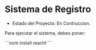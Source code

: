 <h1> Sistema de Registro</h1>

- Estado del Proyecto: En Contruccion.

Para ejecutar el sistema, debes poner:

´´´nom install reacht´´´´
